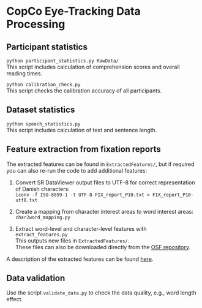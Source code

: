 # CopCo Eye-Tracking Data Processing

## Participant statistics
`python participant_statistics.py RawData/`  
This script includes calculation of comprehension scores and overall reading times. 

`python calibration_check.py`  
This script checks the calibration accuracy of all participants. 

## Dataset statistics
`python speech_statistics.py`  
This script includes calculation of text and sentence length.

## Feature extraction from fixation reports

The extracted features can be found in `ExtractedFeatures/`, but if required you can also re-run the code to add additional features: 

1. Convert SR DataViewer output files to UTF-8 for correct representation of Danish characters:  
`iconv -f ISO-8859-1 -t UTF-8 FIX_report_P10.txt > FIX_report_P10-utf8.txt`

2. Create a mapping from character interest areas to word interest areas:  
`char2word_mapping.py`

3. Extract word-level and character-level features with
`extract_features.py`  
This outputs new files in `ExtractedFeatures/`.  
These files can also be downloaded directly from the [OSF repository](https://osf.io/ud8s5/).

A description of the extracted features can be found [here](https://osf.io/ud8s5/wiki/Eye-tracking%20features/).



## Data validation

Use the script `validate_data.py` to check the data quality, e.g., word length effect.


